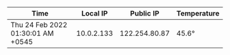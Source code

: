 | Time     | Local IP | Public IP | Temperature |
| ----------- | ----------- | ----------- | ----------- |
| Thu 24 Feb 2022 01:30:01 AM +0545      | 10.0.2.133     | 122.254.80.87  | 45.6° |

